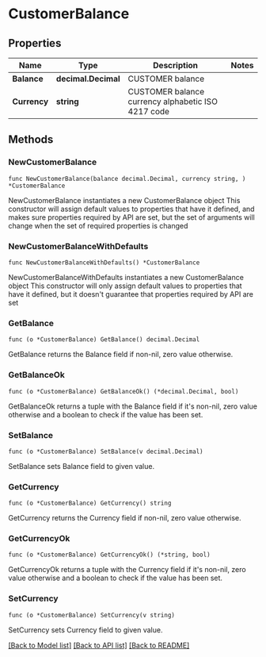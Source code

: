 # CustomerBalance

## Properties

Name | Type | Description | Notes
------------ | ------------- | ------------- | -------------
**Balance** | **decimal.Decimal** | CUSTOMER balance | 
**Currency** | **string** | CUSTOMER balance currency alphabetic ISO 4217 code | 

## Methods

### NewCustomerBalance

`func NewCustomerBalance(balance decimal.Decimal, currency string, ) *CustomerBalance`

NewCustomerBalance instantiates a new CustomerBalance object
This constructor will assign default values to properties that have it defined,
and makes sure properties required by API are set, but the set of arguments
will change when the set of required properties is changed

### NewCustomerBalanceWithDefaults

`func NewCustomerBalanceWithDefaults() *CustomerBalance`

NewCustomerBalanceWithDefaults instantiates a new CustomerBalance object
This constructor will only assign default values to properties that have it defined,
but it doesn't guarantee that properties required by API are set

### GetBalance

`func (o *CustomerBalance) GetBalance() decimal.Decimal`

GetBalance returns the Balance field if non-nil, zero value otherwise.

### GetBalanceOk

`func (o *CustomerBalance) GetBalanceOk() (*decimal.Decimal, bool)`

GetBalanceOk returns a tuple with the Balance field if it's non-nil, zero value otherwise
and a boolean to check if the value has been set.

### SetBalance

`func (o *CustomerBalance) SetBalance(v decimal.Decimal)`

SetBalance sets Balance field to given value.


### GetCurrency

`func (o *CustomerBalance) GetCurrency() string`

GetCurrency returns the Currency field if non-nil, zero value otherwise.

### GetCurrencyOk

`func (o *CustomerBalance) GetCurrencyOk() (*string, bool)`

GetCurrencyOk returns a tuple with the Currency field if it's non-nil, zero value otherwise
and a boolean to check if the value has been set.

### SetCurrency

`func (o *CustomerBalance) SetCurrency(v string)`

SetCurrency sets Currency field to given value.



[[Back to Model list]](../README.md#documentation-for-models) [[Back to API list]](../README.md#documentation-for-api-endpoints) [[Back to README]](../README.md)


